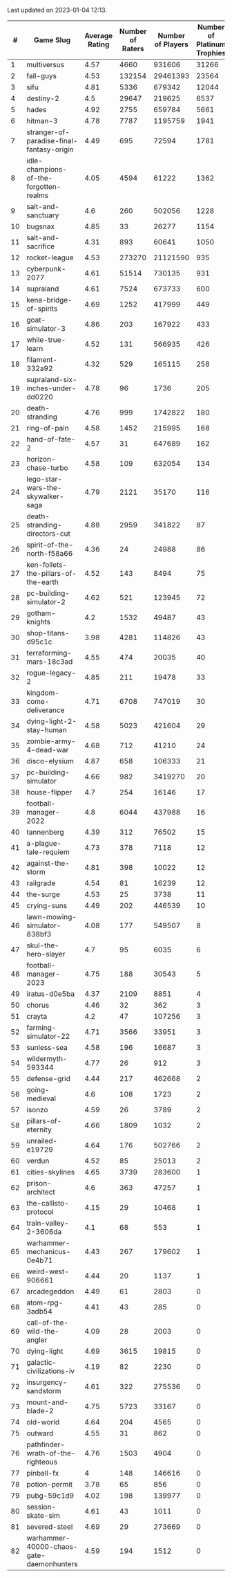 Last updated on 2023-01-04 12:13.


|#|Game Slug|Average Rating|Number of Raters|Number of Players|Number of Platinum Trophies|Max Rarity (%)|
|---|---|---|---|---|---|---|
|1|multiversus|4.57|4660|931606|31266|76|
|2|fall-guys|4.53|132154|29461393|23564|8|
|3|sifu|4.81|5336|679342|12044|96|
|4|destiny-2|4.5|29647|219625|6537|94|
|5|hades|4.92|2755|659784|5661|89|
|6|hitman-3|4.78|7787|1195759|1941|47|
|7|stranger-of-paradise-final-fantasy-origin|4.49|695|72594|1781|98|
|8|idle-champions-of-the-forgotten-realms|4.05|4594|61222|1362|17|
|9|salt-and-sanctuary|4.6|260|502056|1228|83|
|10|bugsnax|4.85|33|26277|1154|97|
|11|salt-and-sacrifice|4.31|893|60641|1050|91|
|12|rocket-league|4.53|273270|21121590|935|77|
|13|cyberpunk-2077|4.61|51514|730135|931|64|
|14|supraland|4.61|7524|673733|600|99|
|15|kena-bridge-of-spirits|4.69|1252|417999|449|94|
|16|goat-simulator-3|4.86|203|167922|433|91|
|17|while-true-learn|4.52|131|566935|426|93|
|18|filament-332a92|4.32|529|165115|258|93|
|19|supraland-six-inches-under-dd0220|4.78|96|1736|205|99|
|20|death-stranding|4.76|999|1742822|180|91|
|21|ring-of-pain|4.58|1452|215995|168|96|
|22|hand-of-fate-2|4.57|31|647689|162|72|
|23|horizon-chase-turbo|4.58|109|632054|134|88|
|24|lego-star-wars-the-skywalker-saga|4.79|2121|35170|116|97|
|25|death-stranding-directors-cut|4.88|2959|341822|87|90|
|26|spirit-of-the-north-f58a66|4.36|24|24988|86|64|
|27|ken-follets-the-pillars-of-the-earth|4.52|143|8494|75|46|
|28|pc-building-simulator-2|4.62|521|123945|72|74|
|29|gotham-knights|4.2|1532|49487|43|23|
|30|shop-titans-d95c1c|3.98|4281|114826|43|97|
|31|terraforming-mars-18c3ad|4.55|474|20035|40|46|
|32|rogue-legacy-2|4.85|211|19478|33|3|
|33|kingdom-come-deliverance|4.71|6708|747019|30|30|
|34|dying-light-2-stay-human|4.58|5023|421604|29|5|
|35|zombie-army-4-dead-war|4.68|712|41210|24|67|
|36|disco-elysium|4.87|658|106333|21|28|
|37|pc-building-simulator|4.66|982|3419270|20|48|
|38|house-flipper|4.7|254|16146|17|94|
|39|football-manager-2022|4.8|6044|437988|16|49|
|40|tannenberg|4.39|312|76502|15|88|
|41|a-plague-tale-requiem|4.73|378|7118|12|91|
|42|against-the-storm|4.81|398|10022|12|35|
|43|railgrade|4.54|81|16239|12|98|
|44|the-surge|4.53|25|3738|11|94|
|45|crying-suns|4.49|202|446539|10|65|
|46|lawn-mowing-simulator-838bf3|4.08|177|549507|8|85|
|47|skul-the-hero-slayer|4.7|95|6035|6|96|
|48|football-manager-2023|4.75|188|30543|5|79|
|49|iratus-d0e5ba|4.37|2109|8851|4|85|
|50|chorus|4.46|32|362|3|86|
|51|crayta|4.2|47|107256|3|23|
|52|farming-simulator-22|4.71|3566|33951|3|77|
|53|sunless-sea|4.58|196|16687|3|36|
|54|wildermyth-593344|4.77|26|912|3|14|
|55|defense-grid|4.44|217|462668|2|80|
|56|going-medieval|4.6|108|1723|2|66|
|57|isonzo|4.59|26|3789|2|58|
|58|pillars-of-eternity|4.66|1809|1032|2|81|
|59|unrailed-e19729|4.64|176|502766|2|8|
|60|verdun|4.52|85|25013|2|75|
|61|cities-skylines|4.65|3739|283600|1|72|
|62|prison-architect|4.6|363|47257|1|30|
|63|the-callisto-protocol|4.15|29|10468|1|93|
|64|train-valley-2-3606da|4.1|68|553|1|89|
|65|warhammer-mechanicus-0e4b71|4.43|267|179602|1|25|
|66|weird-west-906661|4.44|20|1137|1|85|
|67|arcadegeddon|4.49|61|2803|0|91|
|68|atom-rpg-3adb54|4.41|43|285|0|97|
|69|call-of-the-wild-the-angler|4.09|28|2003|0|57|
|70|dying-light|4.69|3615|19815|0|95|
|71|galactic-civilizations-iv|4.19|82|2230|0|80|
|72|insurgency-sandstorm|4.61|322|275536|0|6|
|73|mount-and-blade-2|4.75|5723|33167|0|22|
|74|old-world|4.64|204|4565|0|83|
|75|outward|4.55|31|862|0|72|
|76|pathfinder-wrath-of-the-righteous|4.76|1503|4904|0|48|
|77|pinball-fx|4|148|146616|0|85|
|78|potion-permit|3.78|65|856|0|98|
|79|pubg-59c1d9|4.02|198|139977|0|73|
|80|session-skate-sim|4.61|43|1011|0|26|
|81|severed-steel|4.69|29|273669|0|0.1|
|82|warhammer-40000-chaos-gate-daemonhunters|4.59|194|1512|0|73|
